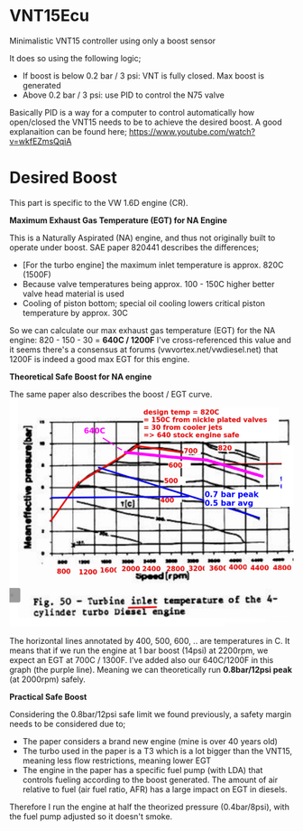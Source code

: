 # VNT15Ecu
Minimalistic VNT15 controller using only a boost sensor

It does so using the following logic;
- If boost is below 0.2 bar / 3 psi: VNT is fully closed. Max boost is generated
- Above 0.2 bar / 3 psi: use PID to control the N75 valve

Basically PID is a way for a computer to control automatically how open/closed the VNT15 needs to be to achieve the desired boost. A good explanaition can be found here; https://www.youtube.com/watch?v=wkfEZmsQqiA

# Desired Boost
This part is specific to the VW 1.6D engine (CR). 

**Maximum Exhaust Gas Temperature (EGT) for NA Engine**

This is a Naturally Aspirated (NA) engine, and thus not originally built to operate under boost. SAE paper 820441 describes the differences;
- [For the turbo engine] the maximum inlet temperature is approx. 820C (1500F)
- Because valve temperatures being approx. 100 - 150C higher better valve head material is used
- Cooling of piston bottom; special oil cooling lowers critical piston temperature by approx. 30C

So we can calculate our max exhaust gas temperature (EGT) for the NA engine: 820 - 150 - 30 = **640C / 1200F**
I've cross-referenced this value and it seems there's a consensus at forums (vwvortex.net/vwdiesel.net) that 1200F is indeed a good max EGT for this engine.

**Theoretical Safe Boost for NA engine**

The same paper also describes the boost / EGT curve. 
![egt curve](https://raw.githubusercontent.com/KHaririNL/VNT15Ecu/main/images/MaxSafeBoost.png)

The horizontal lines annotated by 400, 500, 600, .. are temperatures in C. It means that if we run the engine at 1 bar boost (14psi) at 2200rpm, we expect an EGT at 700C / 1300F.
I've added also our 640C/1200F in this graph (the purple line). Meaning we can theoretically run **0.8bar/12psi peak** (at 2000rpm) safely.

**Practical Safe Boost**

Considering the 0.8bar/12psi safe limit we found previously, a safety margin needs to be considered due to;
- The paper considers a brand new engine (mine is over 40 years old)
- The turbo used in the paper is a T3 which is a lot bigger than the VNT15, meaning less flow restrictions, meaning lower EGT
- The engine in the paper has a specific fuel pump (with LDA) that controls fueling according to the boost generated. The amount of air relative to fuel (air fuel ratio, AFR) has a large impact on EGT in diesels.

Therefore I run the engine at half the theorized pressure (0.4bar/8psi), with the fuel pump adjusted so it doesn't smoke.
